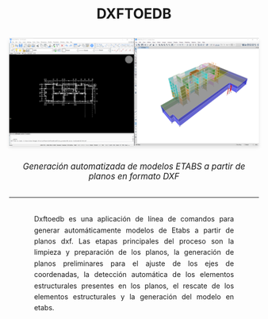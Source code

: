 <h1 style="text-align: center; margin-bottom: 2rem;">DXFTOEDB</h1>

<div style="display: flex; justify-content: center; margin-bottom: 2rem;">
  <img src="../images/index1.png" alt="dxftoedb" style="box-shadow: 0 4px 6px rgba(0, 0, 0, 0.1);">
</div>

<p style="text-align: center; font-style: italic; margin-bottom: 2rem; font-size: 1.2em;">
  Generación automatizada de modelos ETABS a partir de planos en formato DXF
</p>

<hr/>

<p style="text-align: justify; line-height: 1.6; margin: 2rem 10%;">
  Dxftoedb es una aplicación de línea de comandos para generar automáticamente modelos de Etabs a partir de planos dxf.
  Las etapas principales del proceso son la limpieza y preparación de los planos, la generación de planos preliminares para el ajuste de los ejes de coordenadas, la detección automática de los elementos estructurales presentes en los planos, el rescate de los elementos estructurales y la generación del modelo en etabs.
</p>
